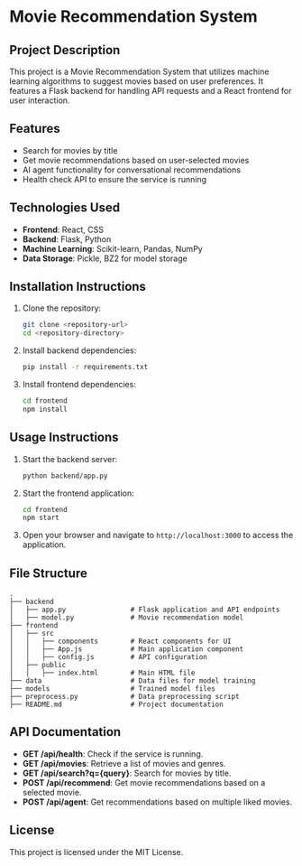 # Movie Recommendation System

## Project Description
This project is a Movie Recommendation System that utilizes machine learning algorithms to suggest movies based on user preferences. It features a Flask backend for handling API requests and a React frontend for user interaction.

## Features
- Search for movies by title
- Get movie recommendations based on user-selected movies
- AI agent functionality for conversational recommendations
- Health check API to ensure the service is running

## Technologies Used
- **Frontend**: React, CSS
- **Backend**: Flask, Python
- **Machine Learning**: Scikit-learn, Pandas, NumPy
- **Data Storage**: Pickle, BZ2 for model storage

## Installation Instructions
1. Clone the repository:
   ```bash
   git clone <repository-url>
   cd <repository-directory>
   ```
2. Install backend dependencies:
   ```bash
   pip install -r requirements.txt
   ```
3. Install frontend dependencies:
   ```bash
   cd frontend
   npm install
   ```

## Usage Instructions
1. Start the backend server:
   ```bash
   python backend/app.py
   ```
2. Start the frontend application:
   ```bash
   cd frontend
   npm start
   ```
3. Open your browser and navigate to `http://localhost:3000` to access the application.

## File Structure
```
.
├── backend
│   ├── app.py                # Flask application and API endpoints
│   ├── model.py              # Movie recommendation model
├── frontend
│   ├── src
│   │   ├── components        # React components for UI
│   │   ├── App.js            # Main application component
│   │   ├── config.js         # API configuration
│   ├── public
│   │   ├── index.html        # Main HTML file
├── data                      # Data files for model training
├── models                    # Trained model files
├── preprocess.py             # Data preprocessing script
├── README.md                 # Project documentation
```

## API Documentation
- **GET /api/health**: Check if the service is running.
- **GET /api/movies**: Retrieve a list of movies and genres.
- **GET /api/search?q={query}**: Search for movies by title.
- **POST /api/recommend**: Get movie recommendations based on a selected movie.
- **POST /api/agent**: Get recommendations based on multiple liked movies.


## License
This project is licensed under the MIT License.
